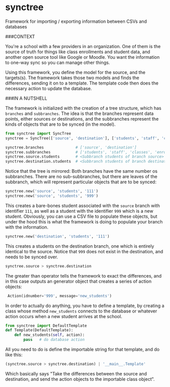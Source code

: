 # synctree
Framework for importing / exporting information between CSVs and databases

###CONTEXT

You're a school with a few providers in an organization. One of them is the source of truth for things like class enrollments and student data, and another open source tool like Google or Moodle. You want the information to one-way sync so you can manage other things.

Using this framework, you define the model for the source, and the targets(s). The framework takes those two models and finds the differences, sending it on to a template. The template code then does the necessary action to update the database.

###IN A NUTSHELL

The framework is initialized with the creation of a tree structure, which has `branches` and `subbranches`. The idea is that the branches represent data points, either sources or destinations, and the subbranches represent the kinds of objects that are to be synced (in the model).

```python
from synctree import SyncTree
synctree = SyncTree(['source', 'destination'], ['students', 'staff', 'classes', 'enrollments'])

synctree.branches              # ['source', 'destination']
synctree.subbranches           # ['students', 'staff', 'classes', 'enrollments']
synctree.source.students       # <Subbranch students of branch source>
synctree.destination.students  # <Subbranch students of branch destination>
```

Notice that the tree is mirrored: Both branches have the same number os subbranches. There are no sub-subbranches, but there are leaves of the subbranch, which will represent particular objects that are to be synced:

```python
synctree.new('source', 'students', '111')   
synctree.new('source', 'students', '999')
```

This creates a bare-bones student associated with the `source` branch with identifier `111`, as well as a student with the identifier `999` which is a new student. Obviously, you can use a CSV file to populate these objects, but under the hood this is what the framework is doing to populate your branch with the information.

```python
synctree.new('destination', 'students', '111')
```
This creates a students on the destination branch, one which is entirely identical to the source. Notice that `999` does not exist in the destination, and needs to be synced over.

```python
synctree.source > synctree.destination
```

The greater than operator tells the framework to exact the differences, and in this case outputs an generator object that creates a series of action objects:

```python
 Action(idnumber='999', message='new_students')
```

In order to actually do anything, you have to define a template, by creating a class whose method ```new_students``` connects to the database or whatever action occurs when a new student arrives at the school.

```python
from synctree import DefaultTemplate
def Template(DefaultTemplate):
	def new_students(self, action):
		pass   # do database action
```

All you need to do is define the importable string for that template, and do like this:

```python
(synctree.source > synctree.destination) | '__main__.Template'
```

Which basically says "Take the differences between the source and destination, and send the action objects to the importable class object".
